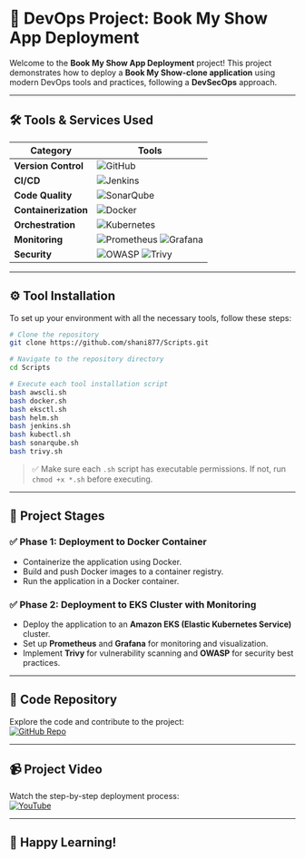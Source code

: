 # 🚀 **DevOps Project: Book My Show App Deployment**

Welcome to the **Book My Show App Deployment** project! This project demonstrates how to deploy a **Book My Show-clone application** using modern DevOps tools and practices, following a **DevSecOps** approach.

---

## 🛠️ **Tools & Services Used**

| **Category**         | **Tools**                                                                                                                                                                                                 |
|----------------------|-----------------------------------------------------------------------------------------------------------------------------------------------------------------------------------------------------------|
| **Version Control**  | ![GitHub](https://img.shields.io/badge/GitHub-181717?style=flat-square&logo=github&logoColor=white)                                                                                                       |
| **CI/CD**            | ![Jenkins](https://img.shields.io/badge/Jenkins-D24939?style=flat-square&logo=jenkins&logoColor=white)                                                                                                    |
| **Code Quality**     | ![SonarQube](https://img.shields.io/badge/SonarQube-4E9BCD?style=flat-square&logo=sonarqube&logoColor=white)                                                                                              |
| **Containerization** | ![Docker](https://img.shields.io/badge/Docker-2496ED?style=flat-square&logo=docker&logoColor=white)                                                                                                       |
| **Orchestration**    | ![Kubernetes](https://img.shields.io/badge/Kubernetes-326CE5?style=flat-square&logo=kubernetes&logoColor=white)                                                                                           |
| **Monitoring**       | ![Prometheus](https://img.shields.io/badge/Prometheus-E6522C?style=flat-square&logo=prometheus&logoColor=white) ![Grafana](https://img.shields.io/badge/Grafana-F46800?style=flat-square&logo=grafana&logoColor=white) |
| **Security**         | ![OWASP](https://img.shields.io/badge/OWASP-000000?style=flat-square&logo=owasp&logoColor=white) ![Trivy](https://img.shields.io/badge/Trivy-00979D?style=flat-square&logo=trivy&logoColor=white)         |

---

## ⚙️ **Tool Installation**

To set up your environment with all the necessary tools, follow these steps:

```bash
# Clone the repository
git clone https://github.com/shani877/Scripts.git

# Navigate to the repository directory
cd Scripts

# Execute each tool installation script
bash awscli.sh
bash docker.sh
bash eksctl.sh
bash helm.sh
bash jenkins.sh
bash kubectl.sh
bash sonarqube.sh
bash trivy.sh
```

> ✅ Make sure each `.sh` script has executable permissions. If not, run `chmod +x *.sh` before executing.

---

## 🚦 **Project Stages**

### ✅ Phase 1: Deployment to Docker Container
- Containerize the application using Docker.
- Build and push Docker images to a container registry.
- Run the application in a Docker container.

### ✅ Phase 2: Deployment to EKS Cluster with Monitoring
- Deploy the application to an **Amazon EKS (Elastic Kubernetes Service)** cluster.
- Set up **Prometheus** and **Grafana** for monitoring and visualization.
- Implement **Trivy** for vulnerability scanning and **OWASP** for security best practices.

---

## 📂 **Code Repository**

Explore the code and contribute to the project:  
[![GitHub Repo](https://img.shields.io/badge/GitHub-Repository-181717?style=for-the-badge&logo=github&logoColor=white)](https://github.com/shani877/BMS.git)

---

## 📹 **Project Video**

Watch the step-by-step deployment process:  
[![YouTube](https://img.shields.io/badge/YouTube-FF0000?style=for-the-badge&logo=youtube&logoColor=white)](https://youtu.be/hBGVwa8MY4A)

---

## 🎉 **Happy Learning!**

